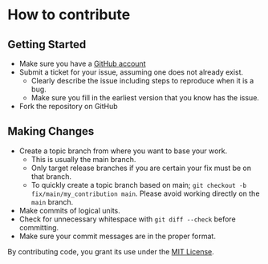 # How to contribute

## Getting Started

* Make sure you have a [GitHub account](https://github.com/signup/free)
* Submit a ticket for your issue, assuming one does not already exist.
  * Clearly describe the issue including steps to reproduce when it is a bug.
  * Make sure you fill in the earliest version that you know has the issue.
* Fork the repository on GitHub

## Making Changes

* Create a topic branch from where you want to base your work.
  * This is usually the main branch.
  * Only target release branches if you are certain your fix must be on that
    branch.
  * To quickly create a topic branch based on main; `git checkout -b
    fix/main/my_contribution main`. Please avoid working directly on the
    `main` branch.
* Make commits of logical units.
* Check for unnecessary whitespace with `git diff --check` before committing.
* Make sure your commit messages are in the proper format.

By contributing code, you grant its use under the [MIT License](https://opensource.org/license/mit).
